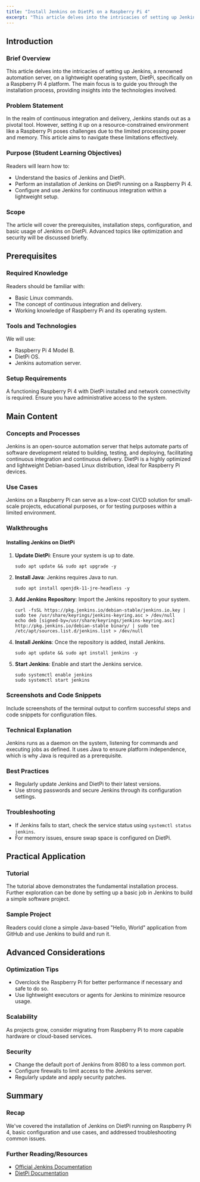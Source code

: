 ```yaml
---
title: "Install Jenkins on DietPi on a Raspberry Pi 4"
excerpt: "This article delves into the intricacies of setting up Jenkins, a renowned automation server, on a lightweight operating system, DietPi, specifically on a Raspberry Pi 4 platform. The main focus is to guide you through the installation process, providing insights into the technologies involved."
---
```


## Introduction

### Brief Overview

This article delves into the intricacies of setting up Jenkins, a renowned automation server, on a lightweight operating system, DietPi, specifically on a Raspberry Pi 4 platform. The main focus is to guide you through the installation process, providing insights into the technologies involved.

### Problem Statement

In the realm of continuous integration and delivery, Jenkins stands out as a pivotal tool. However, setting it up on a resource-constrained environment like a Raspberry Pi poses challenges due to the limited processing power and memory. This article aims to navigate these limitations effectively.

### Purpose (Student Learning Objectives)

Readers will learn how to:

- Understand the basics of Jenkins and DietPi.
- Perform an installation of Jenkins on DietPi running on a Raspberry Pi 4.
- Configure and use Jenkins for continuous integration within a lightweight setup.

### Scope

The article will cover the prerequisites, installation steps, configuration, and basic usage of Jenkins on DietPi. Advanced topics like optimization and security will be discussed briefly.

## Prerequisites

### Required Knowledge

Readers should be familiar with:

- Basic Linux commands.
- The concept of continuous integration and delivery.
- Working knowledge of Raspberry Pi and its operating system.

### Tools and Technologies

We will use:

- Raspberry Pi 4 Model B.
- DietPi OS.
- Jenkins automation server.

### Setup Requirements

A functioning Raspberry Pi 4 with DietPi installed and network connectivity is required. Ensure you have administrative access to the system.

## Main Content

### Concepts and Processes

Jenkins is an open-source automation server that helps automate parts of software development related to building, testing, and deploying, facilitating continuous integration and continuous delivery. DietPi is a highly optimized and lightweight Debian-based Linux distribution, ideal for Raspberry Pi devices.

### Use Cases

Jenkins on a Raspberry Pi can serve as a low-cost CI/CD solution for small-scale projects, educational purposes, or for testing purposes within a limited environment.

### Walkthroughs

#### Installing Jenkins on DietPi

1. **Update DietPi**: Ensure your system is up to date.
   ```
   sudo apt update && sudo apt upgrade -y
   ```
2. **Install Java**: Jenkins requires Java to run.
   ```
   sudo apt install openjdk-11-jre-headless -y
   ```
3. **Add Jenkins Repository**: Import the Jenkins repository to your system.
   ```
   curl -fsSL https://pkg.jenkins.io/debian-stable/jenkins.io.key | sudo tee /usr/share/keyrings/jenkins-keyring.asc > /dev/null
   echo deb [signed-by=/usr/share/keyrings/jenkins-keyring.asc] http://pkg.jenkins.io/debian-stable binary/ | sudo tee /etc/apt/sources.list.d/jenkins.list > /dev/null
   ```
4. **Install Jenkins**: Once the repository is added, install Jenkins.
   ```
   sudo apt update && sudo apt install jenkins -y
   ```
5. **Start Jenkins**: Enable and start the Jenkins service.
   ```
   sudo systemctl enable jenkins
   sudo systemctl start jenkins
   ```

### Screenshots and Code Snippets

Include screenshots of the terminal output to confirm successful steps and code snippets for configuration files.

### Technical Explanation

Jenkins runs as a daemon on the system, listening for commands and executing jobs as defined. It uses Java to ensure platform independence, which is why Java is required as a prerequisite.

### Best Practices

- Regularly update Jenkins and DietPi to their latest versions.
- Use strong passwords and secure Jenkins through its configuration settings.

### Troubleshooting

- If Jenkins fails to start, check the service status using `systemctl status jenkins`.
- For memory issues, ensure swap space is configured on DietPi.

## Practical Application

### Tutorial

The tutorial above demonstrates the fundamental installation process. Further exploration can be done by setting up a basic job in Jenkins to build a simple software project.

### Sample Project

Readers could clone a simple Java-based "Hello, World" application from GitHub and use Jenkins to build and run it.

## Advanced Considerations

### Optimization Tips

- Overclock the Raspberry Pi for better performance if necessary and safe to do so.
- Use lightweight executors or agents for Jenkins to minimize resource usage.

### Scalability

As projects grow, consider migrating from Raspberry Pi to more capable hardware or cloud-based services.

### Security

- Change the default port of Jenkins from 8080 to a less common port.
- Configure firewalls to limit access to the Jenkins server.
- Regularly update and apply security patches.

## Summary

### Recap

We've covered the installation of Jenkins on DietPi running on Raspberry Pi 4, basic configuration and use cases, and addressed troubleshooting common issues.

### Further Reading/Resources

- [Official Jenkins Documentation](https://www.jenkins.io/doc/)
- [DietPi Documentation](https://dietpi.com/docs/)
